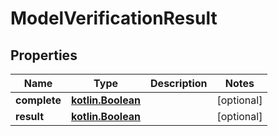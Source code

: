 # ModelVerificationResult

## Properties
Name | Type | Description | Notes
------------ | ------------- | ------------- | -------------
**complete** | [**kotlin.Boolean**](.md) |  |  [optional]
**result** | [**kotlin.Boolean**](.md) |  |  [optional]
